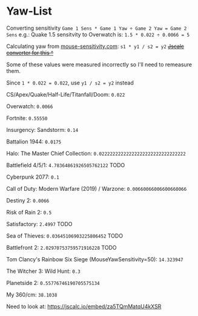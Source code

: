 # Yaw-List
Converting sensitivity `Game 1 Sens * Game 1 Yaw ÷ Game 2 Yaw = Game 2 Sens` 
e.g.: Quake 1.5 sensitvity to Overwatch is: `1.5 * 0.022 ÷ 0.0066 = 5`

Calculating yaw from [mouse-sensitivity.com](www.mouse-sensitivity.com): `s1 * y1 / s2 = y2`
<s>[Jscalc converter for this ^](https://jscalc.io/calc/a4CZLqNmeENb1tsz)</s>

Some of these values were measured incorrectly so I'll need to remeasure them.

Since `1 * 0.022 = 0.022`, use `y1 / s2 = y2` instead

CS/Apex/Quake/Half-Life/Titanfall/Doom: `0.022`

Overwatch: `0.0066`

Fortnite: `0.55550`

Insurgency: Sandstorm: `0.14`

Battalion 1944: `0.0175`

Halo: The Master Chief Collection: `0.02222222222222222222222222222222`

Battlefield 4/5/1: `4.78364861926505762122` TODO

Cyberpunk 2077: `0.1`

Call of Duty: Modern Warfare (2019) / Warzone: `0.00660066006600660066`

Destiny 2: `0.0066`

Risk of Rain 2: `0.5`

Satisfactory: `2.4997` TODO

Sea of Thieves: `0.03645106903225806452` TODO

Battlefront 2: `2.02970753759571916228` TODO

Tom Clancy's Rainbow Six Siege (MouseYawSensitivity=50): `14.323947`

The Witcher 3: Wild Hunt: `0.3`

Planetside 2: `0.55776746190705575134`



My 360/cm: `38.1038`

Need to look at: https://jscalc.io/embed/za5TQmMatqU4kXSR

